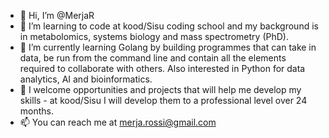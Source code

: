 - 👋 Hi, I’m @MerjaR 
- 👀 I’m learning to code at kood/Sisu coding school and my background is in metabolomics, systems biology and mass spectrometry (PhD). 
- 🌱 I’m currently learning Golang by building programmes that can take in data, be run from the command line and contain all the elements required to collaborate with others. Also interested in Python for data analytics, AI and bioinformatics.
- 💞️ I welcome opportunities and projects that will help me develop my skills - at kood/Sisu I will develop them to a professional level over 24 months.
- 📫 You can reach me at merja.rossi@gmail.com

<!---
MerjaR/MerjaR is a ✨ special ✨ repository because its `README.md` (this file) appears on your GitHub profile.
You can click the Preview link to take a look at your changes.
--->
